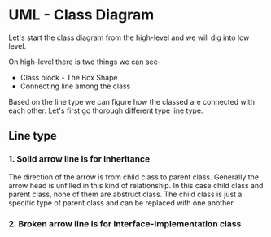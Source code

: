 # UML - Class Diagram

Let's start the class diagram from the high-level and we will dig into low level.

On high-level there is two things we can see-

 * Class block - The Box Shape
 * Connecting line among the class

Based on the line type we can figure how the classed are connected with each other. Let's first go thorough different type line type.

## Line type

### 1. **Solid arrow line** is for **Inheritance**

The direction of the arrow is from child class to parent class. Generally the arrow head is unfilled in this kind of relationship.
In this case child class and parent class, none of them are abstruct class. The child class is just a specific type of parent class 
and can be replaced with one another.

### 2. **Broken arrow line** is for **Interface-Implementation class**
